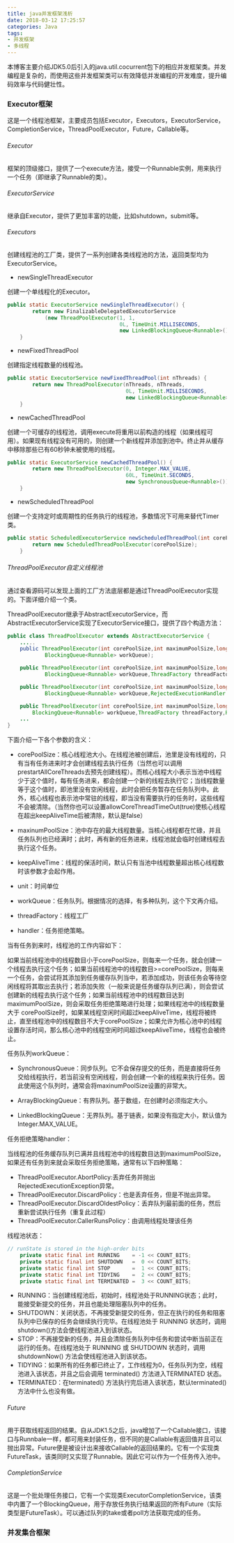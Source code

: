 ```yaml
---
title: java并发框架浅析
date: 2018-03-12 17:25:57
categories: Java
tags:
- 并发框架
- 多线程
---
```


本博客主要介绍JDK5.0后引入的java.util.cocurrent包下的相应并发框架类。并发编程是复杂的，而使用这些并发框架类可以有效降低并发编程的开发难度，提升编码效率与代码健壮性。

### Executor框架

这是一个线程池框架，主要成员包括Executor，Executors，ExecutorService，CompletionService，ThreadPoolExecutor，Future，Callable等。

###### Executor

框架的顶级接口，提供了一个execute方法，接受一个Runnable实例，用来执行一个任务（即继承了Runnable的类）。

###### ExecutorService

继承自Executor，提供了更加丰富的功能，比如shutdown，submit等。

###### Executors

创建线程池的工厂类，提供了一系列创建各类线程池的方法，返回类型均为ExecutorService。

- newSingleThreadExecutor

创建一个单线程化的Executor。

```java
public static ExecutorService newSingleThreadExecutor() {
        return new FinalizableDelegatedExecutorService
            (new ThreadPoolExecutor(1, 1,
                                    0L, TimeUnit.MILLISECONDS,
                                    new LinkedBlockingQueue<Runnable>()));
    }
```

- newFixedThreadPool

创建指定线程数量的线程池。

```java
public static ExecutorService newFixedThreadPool(int nThreads) {
        return new ThreadPoolExecutor(nThreads, nThreads,
                                      0L, TimeUnit.MILLISECONDS,
                                      new LinkedBlockingQueue<Runnable>());
    }
```

- newCachedThreadPool

创建一个可缓存的线程池，调用execute将重用以前构造的线程（如果线程可用）。如果现有线程没有可用的，则创建一个新线程并添加到池中。终止并从缓存中移除那些已有60秒钟未被使用的线程。

```java
public static ExecutorService newCachedThreadPool() {
        return new ThreadPoolExecutor(0, Integer.MAX_VALUE,
                                      60L, TimeUnit.SECONDS,
                                      new SynchronousQueue<Runnable>());
    }
```

- newScheduledThreadPool

创建一个支持定时或周期性的任务执行的线程池，多数情况下可用来替代Timer类。

```java
public static ScheduledExecutorService newScheduledThreadPool(int corePoolSize) {
        return new ScheduledThreadPoolExecutor(corePoolSize);
    }
```

###### ThreadPoolExecutor自定义线程池

通过查看源码可以发现上面的工厂方法底层都是通过ThreadPoolExecutor实现的。下面详细介绍一个类。

ThreadPoolExecutor继承于AbstractExecutorService，而AbstractExecutorService实现了ExecutorService接口，提供了四个构造方法：

```java
public class ThreadPoolExecutor extends AbstractExecutorService {
    .....
    public ThreadPoolExecutor(int corePoolSize,int maximumPoolSize,long keepAliveTime,TimeUnit unit,
            BlockingQueue<Runnable> workQueue);

    public ThreadPoolExecutor(int corePoolSize,int maximumPoolSize,long keepAliveTime,TimeUnit unit,
            BlockingQueue<Runnable> workQueue,ThreadFactory threadFactory);

    public ThreadPoolExecutor(int corePoolSize,int maximumPoolSize,long keepAliveTime,TimeUnit unit,
            BlockingQueue<Runnable> workQueue,RejectedExecutionHandler handler);

    public ThreadPoolExecutor(int corePoolSize,int maximumPoolSize,long keepAliveTime,TimeUnit unit,
        BlockingQueue<Runnable> workQueue,ThreadFactory threadFactory,RejectedExecutionHandler handler);
    ...
}
```

下面介绍一下各个参数的含义：

- corePoolSize：核心线程池大小。在线程池被创建后，池里是没有线程的，只有当有任务进来时才会创建线程去执行任务（当然也可以调用prestartAllCoreThreads去预先创建线程）。而核心线程大小表示当池中线程少于这个值时，每有任务进来，都会创建一个新的线程去执行它；当线程数量等于这个值时，即池里没有空闲线程，此时会把任务暂存在任务队列中。此外，核心线程也表示池中常驻的线程，即当没有需要执行的任务时，这些线程不会被清除。（当然你也可以设置allowCoreThreadTimeOut(true)使核心线程在超出keepAliveTime后被清除，默认是false）

- maxinumPoolSize：池中存在的最大线程数量。当核心线程都在忙碌，并且任务队列也已经满时；此时，再有新的任务进来，线程池就会临时创建线程去执行这个任务。

- keepAliveTime：线程的保活时间，默认只有当池中线程数量超出核心线程数时该参数才会起作用。

- unit：时间单位

- workQueue：任务队列。根据情况的选择，有多种队列，这个下文再介绍。

- threadFactory：线程工厂

- handler：任务拒绝策略。

当有任务到来时，线程池的工作内容如下：

如果当前线程池中的线程数目小于corePoolSize，则每来一个任务，就会创建一个线程去执行这个任务；如果当前线程池中的线程数目>=corePoolSize，则每来一个任务，会尝试将其添加到任务缓存队列当中，若添加成功，则该任务会等待空闲线程将其取出去执行；若添加失败（一般来说是任务缓存队列已满），则会尝试创建新的线程去执行这个任务；如果当前线程池中的线程数目达到maximumPoolSize，则会采取任务拒绝策略进行处理；如果线程池中的线程数量大于 corePoolSize时，如果某线程空闲时间超过keepAliveTime，线程将被终止，直至线程池中的线程数目不大于corePoolSize；如果允许为核心池中的线程设置存活时间，那么核心池中的线程空闲时间超过keepAliveTime，线程也会被终止。

任务队列workQueue：

- SynchronousQueue：同步队列。它不会保存提交的任务，而是直接将任务交给线程执行，若当前没有空闲线程，则会创建一个新的线程来执行任务。因此使用这个队列时，通常会将maxinumPoolSize设置的非常大。

- ArrayBlockingQueue：有界队列。基于数组，在创建时必须指定大小。

- LinkedBlockingQueue：无界队列。基于链表，如果没有指定大小，默认值为Integer.MAX_VALUE。

任务拒绝策略handler：

当线程池的任务缓存队列已满并且线程池中的线程数目达到maximumPoolSize，如果还有任务到来就会采取任务拒绝策略，通常有以下四种策略：

- ThreadPoolExecutor.AbortPolicy:丢弃任务并抛出RejectedExecutionException异常。
- ThreadPoolExecutor.DiscardPolicy：也是丢弃任务，但是不抛出异常。
- ThreadPoolExecutor.DiscardOldestPolicy：丢弃队列最前面的任务，然后重新尝试执行任务（重复此过程）
- ThreadPoolExecutor.CallerRunsPolicy：由调用线程处理该任务

线程池状态：

```java
// runState is stored in the high-order bits
    private static final int RUNNING    = -1 << COUNT_BITS;
    private static final int SHUTDOWN   =  0 << COUNT_BITS;
    private static final int STOP       =  1 << COUNT_BITS;
    private static final int TIDYING    =  2 << COUNT_BITS;
    private static final int TERMINATED =  3 << COUNT_BITS;
```

- RUNNING：当创建线程池后，初始时，线程池处于RUNNING状态；此时，能接受新提交的任务，并且也能处理阻塞队列中的任务。
- SHUTDOWN：关闭状态，不再接受新提交的任务，但正在执行的任务和阻塞队列中已保存的任务会继续执行完毕。在线程池处于 RUNNING 状态时，调用 shutdown()方法会使线程池进入到该状态。
- STOP：不再接受新的任务，并且会清除任务队列中任务和尝试中断当前正在运行的任务。在线程池处于 RUNNING 或 SHUTDOWN 状态时，调用 shutdownNow() 方法会使线程池进入到该状态。
- TIDYING：如果所有的任务都已终止了，工作线程为0，任务队列为空，线程池进入该状态，并且之后会调用 terminated() 方法进入TERMINATED 状态。
- TERMINATED：在terminated() 方法执行完后进入该状态，默认terminated()方法中什么也没有做。

###### Future

用于获取线程返回的结果。自从JDK1.5之后，java增加了一个Callable接口，该接口与Runnbale一样，都可用来封装任务，但不同的是Callable有返回值并且可以抛出异常。Future便是被设计出来接收Callable的返回结果的。它有一个实现类FutureTask，该类同时又实现了Runnable。因此它可以作为一个任务传入池中。

###### CompletionService

这是一个批处理任务接口，它有一个实现类ExecutorCompletionService，该类中内置了一个BlockingQueue，用于存放任务执行结果返回的所有Future（实际类型是FutureTask）。可以通过队列的take或者poll方法获取完成的任务。

### 并发集合框架
